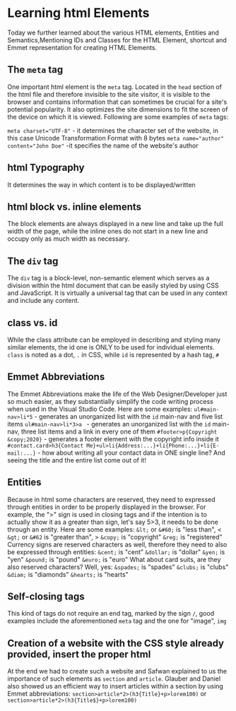 # Learning html Elements
Today we further learned about the various HTML elements, Entities and Semantics,Mentioning IDs and Classes for the HTML Element, shortcut and Emmet representation for creating HTML Elements.

## The `meta` tag

One important html element is the `meta` tag. Located in the `head` section of the html file and therefore invisible to the site visitor, it is visible to the browser and contains information that can sometimes be crucial for a site's potential popularity. It also optimizes the site dimensions to fit the screen of the device on which it is viewed. Following are some examples of `meta` tags:

`meta charset="UTF-8"` - it determines the character set of the website, in this case Unicode Transformation Format with 8 bytes
`meta name="author" content="John Doe"` -it specifies the name of the website's author

## html Typography

It determines the way in which content is to be displayed/written

## html block vs. inline elements

The block elements are always displayed in a new line and take up the full width of the page, while the inline ones do not start in a new line and occupy only as much width as necessary.

## The `div` tag

The `div` tag is a block-level, non-semantic element which serves as a division within the html document that can be easily styled by using CSS and JavaScript. It is virtually a universal tag that can be used in any context and include any content.

## class vs. id

While the class attribute can be employed in describing and styling many similar elements, the id one is ONLY to be used for individual elements. `class` is noted as a dot, `.` in CSS, while `id` is represented by a hash tag, `#`

## Emmet Abbreviations

The Emmet Abbreviations make the life of the Web Designer/Developer just so much easier, as they substantially simplify the code writing process when used in the Visual Studio Code. Here are some examples:
`ul#main-nav>li*5` - generates an unorganized list with the `id` main-nav and five list items
`ul#main-nav>li*3>a ` - generates an unorganized list with the `id` main-nav, three list items and a link in every one of them
`#footer>p{Copyright &copy;2020}` - generates a footer element with the copyright info inside it
`#contact.card>h3{Contact Me}+ul>li{Address:...}+li{Phone:...}+li{E-mail:...}` - how about writing all your contact data in ONE single line? And seeing the title and the entire list come out of it!

## Entities

Because in html some characters are reserved, they need to expressed through entities in order to be properly displayed in the browser. For example, the ">" sign is used in closing tags and if the intention is to actually show it as a greater than sign, let's say 5>3, it needs to be done through an entity. Here are some examples:
`&lt;` or `&#60;` is "less than", <
`&gt;` or `&#62` is "greater than", >
`&copy;` is "copyright"
`&reg;` is "registered"
Currency signs are reserved characters as well, therefore they need to also be expressed through entities:
`&cent;` is "cent"
`&dollar;` is "dollar"
`&yen;` is "yen"
`&pound;` is "pound"
`&euro;` is "euro"
What about card suits, are they also reserved characters? Well, yes:
`&spades;` is "spades"
`&clubs;` is "clubs"
`&diam;` is "diamonds"
`&hearts;` is "hearts"

## Self-closing tags

This kind of tags do not require an end tag, marked by the sign `/`, good examples include the aforementioned `meta` tag and the one for "image", `img`

## Creation of a website with the CSS style already provided, insert the proper html

At the end we had to create such a website and Safwan explained to us the importance of such elements as `section` and `article`. Glauber and Daniel also showed us an efficient way to insert articles within a section by using Emmet abbreviations:
`section>article*2>(h3{Title}+p>lorem100)` or
`section>article*2>(h3{Title$}+p>lorem100)`